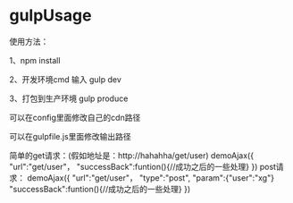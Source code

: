 # gulpUsage

使用方法：

1、npm install

2、开发环境cmd 输入  gulp dev

3、打包到生产环境    gulp produce

可以在config里面修改自己的cdn路径

可以在gulpfile.js里面修改输出路径


简单的get请求：(假如地址是：http://hahahha/get/user)
demoAjax({
  "url":"get/user"，
 "successBack":funtion(){//成功之后的一些处理}
})
post请求：
demoAjax({
  "url":"get/user"，
  "type":"post",
  "param":{"user":"xg"}
  "successBack":funtion(){//成功之后的一些处理}
})